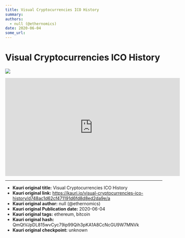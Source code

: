 ```yaml
---
title: Visual Cryptocurrencies ICO History
summary: 
authors:
  - null (@ethernomics)
date: 2020-06-04
some_url: 
---
```


# Visual Cryptocurrencies ICO History


![](https://ipfs.infura.io/ipfs/QmWQJTJXY5hbfVaQhEp4u4SXY1ev6b1AREhPsbJMnwGskG)

<iframe width="560" height="315" src="https://www.youtube.com/embed/ac1P3GXkFxc&t" frameborder="0" allow="accelerometer; autoplay; encrypted-media; gyroscope; picture-in-picture" allowfullscreen></iframe>


---

- **Kauri original title:** Visual Cryptocurrencies ICO History
- **Kauri original link:** https://kauri.io/visual-cryptocurrencies-ico-history/d748ac1d62cf471191d6fd8d8ed2da9e/a
- **Kauri original author:** null (@ethernomics)
- **Kauri original Publication date:** 2020-06-04
- **Kauri original tags:** ethereum, bitcoin
- **Kauri original hash:** QmQtVJpDL815wvCyc79ip99Qih3pKA1A8CcNcGU9W7MNVk
- **Kauri original checkpoint:** unknown



